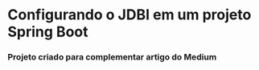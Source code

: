 # Configurando o JDBI em um projeto Spring Boot

### Projeto criado para complementar artigo do Medium

